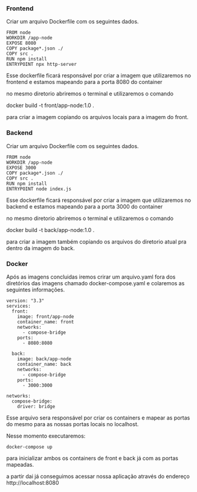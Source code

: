 
### Frontend

Criar um arquivo Dockerfile com os seguintes dados.

```
FROM node
WORKDIR /app-node
EXPOSE 8080
COPY package*.json ./
COPY src .
RUN npm install
ENTRYPOINT npx http-server  
```
Esse dockerfile ficará responsável por criar a imagem que utilizaremos no frontend e estamos mapeando para a porta 8080 do container

no mesmo diretorio abriremos o terminal e utilizaremos o comando

docker build -t front/app-node:1.0 .

para criar a imagem copiando os arquivos locais para a imagem do front.

### Backend

Criar um arquivo Dockerfile com os seguintes dados.

```
FROM node
WORKDIR /app-node
EXPOSE 3000
COPY package*.json ./
COPY src .
RUN npm install
ENTRYPOINT node index.js
```  
Esse dockerfile ficará responsável por criar a imagem que utilizaremos no backend e estamos mapeando para a porta 3000 do container

no mesmo diretorio abriremos o terminal e utilizaremos o comando

docker build -t back/app-node:1.0 .

para criar a imagem também copiando os arquivos do diretorio atual pra dentro da imagem do back.

### Docker

Após as imagens concluidas iremos crirar um arquivo.yaml fora dos diretórios das imagens chamado docker-compose.yaml e colaremos as seguintes informações.

```
version: "3.3"
services:
  front:
    image: front/app-node
    container_name: front
    networks:
      - compose-bridge
    ports:
      - 8080:8080

  back:
    image: back/app-node
    container_name: back
    networks:
      - compose-bridge
    ports:
      - 3000:3000

networks:
  compose-bridge:
    driver: bridge
```
Esse arquivo sera responsável por criar os containers e mapear as portas do mesmo para as nossas portas locais no localhost.

Nesse momento executaremos:

```
docker-compose up
```
para inicializar ambos os containers de front e back já com as portas mapeadas.

a partir dai já conseguimos acessar nossa aplicação através do endereço http://localhost:8080
